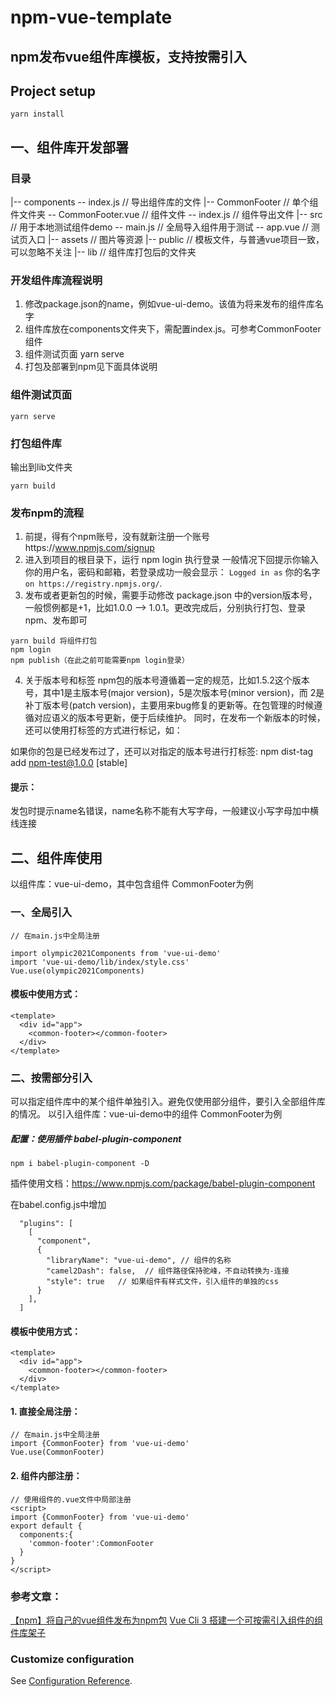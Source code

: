 # npm-vue-template
## npm发布vue组件库模板，支持按需引入

## Project setup
```
yarn install
```
## 一、组件库开发部署
### 目录
|-- components
  -- index.js      // 导出组件库的文件
  |-- CommonFooter  // 单个组件文件夹
    -- CommonFooter.vue  // 组件文件
    -- index.js          // 组件导出文件
|-- src        // 用于本地测试组件demo
  -- main.js    // 全局导入组件用于测试
  -- app.vue    // 测试页入口
  |-- assets     // 图片等资源
|-- public      // 模板文件，与普通vue项目一致，可以忽略不关注
|-- lib         // 组件库打包后的文件夹


### 开发组件库流程说明
1. 修改package.json的name，例如vue-ui-demo。该值为将来发布的组件库名字
2. 组件库放在components文件夹下，需配置index.js。可参考CommonFooter组件
3. 组件测试页面 yarn serve
4. 打包及部署到npm见下面具体说明

### 组件测试页面
```
yarn serve
```
### 打包组件库
输出到lib文件夹
```
yarn build
```

### 发布npm的流程
1. 前提，得有个npm账号，没有就新注册一个账号https://www.npmjs.com/signup
2. 进入到项目的根目录下，运行 npm login 执行登录
一般情况下回提示你输入 你的用户名，密码和邮箱，若登录成功一般会显示：
`Logged in as` 你的名字 `on https://registry.npmjs.org/`.
3. 发布或者更新包的时候，需要手动修改 package.json 中的version版本号，一般惯例都是+1，比如1.0.0 --> 1.0.1。更改完成后，分别执行打包、登录npm、发布即可
```
yarn build 将组件打包
npm login
npm publish（在此之前可能需要npm login登录）
```
4. 关于版本号和标签
npm包的版本号遵循着一定的规范，比如1.5.2这个版本号，其中1是主版本号(major version)，5是次版本号(minor version)，而 2是补丁版本号(patch version)，主要用来bug修复的更新等。在包管理的时候遵循对应语义的版本号更新，便于后续维护。
同时，在发布一个新版本的时候，还可以使用打标签的方式进行标记，如：

如果你的包是已经发布过了，还可以对指定的版本号进行打标签:
npm dist-tag add npm-test@1.0.0 [stable]

#### 提示：
发包时提示name名错误，name名称不能有大写字母，一般建议小写字母加中横线连接

## 二、组件库使用
以组件库：vue-ui-demo，其中包含组件 CommonFooter为例

### 一、全局引入
```
// 在main.js中全局注册

import olympic2021Components from 'vue-ui-demo'
import 'vue-ui-demo/lib/index/style.css'
Vue.use(olympic2021Components)
```

#### 模板中使用方式：
```
<template>
  <div id="app">
    <common-footer></common-footer>
  </div>
</template>
```



### 二、按需部分引入
可以指定组件库中的某个组件单独引入。避免仅使用部分组件，要引入全部组件库的情况。
以引入组件库：vue-ui-demo中的组件 CommonFooter为例

##### 配置：使用插件 babel-plugin-component
```
npm i babel-plugin-component -D
```

插件使用文档：https://www.npmjs.com/package/babel-plugin-component

在babel.config.js中增加
```
  "plugins": [
    [
      "component",
      {
        "libraryName": "vue-ui-demo", // 组件的名称
        "camel2Dash": false,  // 组件路径保持驼峰，不自动转换为-连接
        "style": true   // 如果组件有样式文件，引入组件的单独的css
      }
    ],
  ]
```


#### 模板中使用方式：
```
<template>
  <div id="app">
    <common-footer></common-footer>
  </div>
</template>
```

#### 1. 直接全局注册：
```
// 在main.js中全局注册
import {CommonFooter} from 'vue-ui-demo'
Vue.use(CommonFooter)
```


#### 2. 组件内部注册：
```
// 使用组件的.vue文件中局部注册
<script>
import {CommonFooter} from 'vue-ui-demo'
export default {
  components:{
    'common-footer':CommonFooter
  }
}
</script>
```
### 参考文章： 
[【npm】将自己的vue组件发布为npm包](https://www.jianshu.com/p/0fd669635b76)
[Vue Cli 3 搭建一个可按需引入组件的组件库架子](https://blog.csdn.net/weixin_33923762/article/details/91397133?utm_medium=distribute.pc_relevant_t0.none-task-blog-BlogCommendFromMachineLearnPai2-1.control&dist_request_id=&depth_1-utm_source=distribute.pc_relevant_t0.none-task-blog-BlogCommendFromMachineLearnPai2-1.control)
### Customize configuration
See [Configuration Reference](https://cli.vuejs.org/config/).
